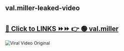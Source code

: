 
 ## val.miller-leaked-video 

# <h2><a href="https://clipsfans.com/val.miller&ref=git">🔗 Click to LINKS ⏩⏩ 👉 🟢 val.miller </a></h2>

<a href="https://clipsfans.com/val.miller&ref=git" rel="nofollow" data-target="animated-image.originalLink"><img src="https://i.ibb.co.com/xMMVF88/686577567.gif" alt="Viral Video Original" style="max-width: 100%; display: inline-block;" data-target="animated-image.originalImage"></a>
